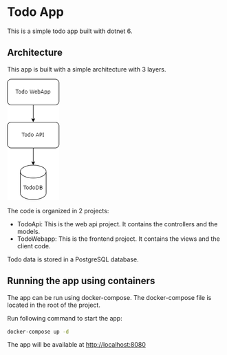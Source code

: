 # Todo App

This is a simple todo app built with dotnet 6.

## Architecture

This app is built with a simple architecture with 3 layers.

![ToDo App Arch](docs/image01.png "ToDo App Arch")

The code is organized in 2 projects:

- TodoApi: This is the web api project. It contains the controllers and the models.
- TodoWebapp: This is the frontend project. It contains the views and the client code.

Todo data is stored in a PostgreSQL database.

## Running the app using containers

The app can be run using docker-compose. The docker-compose file is located in the root of the project.

Run following command to start the app:

```bash
docker-compose up -d
```

The app will be available at <http://localhost:8080>
